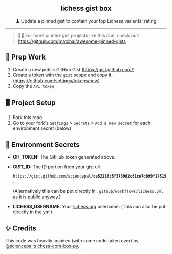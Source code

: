<p align='center'>
  <h2 align="center">lichess gist box</h2>
  <p align="center">♟︎ Update a pinned gist to contain your top Lichess varients' rating</p>
</p>


---

> 📌✨ For more pinned-gist projects like this one, check out: https://github.com/matchai/awesome-pinned-gists

## 🎒 Prep Work

1. Create a new public GitHub Gist (https://gist.github.com/)
2. Create a token with the `gist` scope and copy it. (https://github.com/settings/tokens/new)
3. Copy the `API token`

## 🖥 Project Setup

1. Fork this repo
2. Go to your fork's `Settings` > `Secrets` > `Add a new secret` for each environment secret (below)

## 🤫 Environment Secrets

- **GH_TOKEN:** The GitHub token generated above.
- **GIST_ID:** The ID portion from your gist url:

  `https://gist.github.com/sciencepal/`**`ce5221fc5f3739d2c81ce7db99f17519`**.

  (Alternatively this can be put directly in `.github/workflows/lichess.yml` as it is public anyway.)
- **LICHESS_USERNAME:** Your [lichess.org](https://lichess.org) username. (This can also be put directly in the yml)


## ✨ Credits
This code was heavily inspired (with some code taken over) by [@sciencepal's chess-com-box-py](https://github.com/sciencepal/chess-com-box-py).
